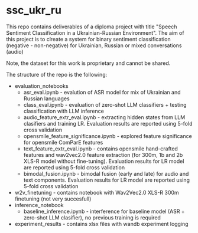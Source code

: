 # ssc_ukr_ru

This repo contains deliverables of a diploma project with title "Speech Sentiment Classification in a
Ukrainian-Russian Environment".
The aim of this project is to clreate a system for binary sentiment classification (negative - non-negative) for Ukrainian, Russian or mixed conversations (audio)

Note, the dataset for this work is proprietary and cannot be shared.

The structure of the repo is the following:
- evaluation_notebooks
  - asr_eval.ipynb - evalution of ASR model for mix of Ukrainian and Russian languages
  - class_eval.ipynb - evaluation of zero-shot LLM classifiers + testing classification with LLM inference
  - audio_feature_extr_eval.ipynb - extracting hidden states from LLM clasifiers and training LR. Evaluation results are reported using 5-fold cross validation
  - opensmile_feature_significance.ipynb - explored feature significance for opensmile ComParE features
  - text_feature_extr_eval.ipynb - contains opensmile hand-crafted features and wav2vec2.0 feature extraction (for 300m, 1b and 2b XLS-R model without fine-tuning). Evaluation results for LR model are reported using 5-fold cross validation
  - bimodal_fusion.ipynb - bimodal fusion (early and late) for audio and text components. Evaluation results for LR model are reported using 5-fold cross validation
- w2v_finetuning - contains notebook with Wav2Vec2.0 XLS-R 300m finetuning (not very succesfull) 
- inference_notebook
  - baseline_inference.ipynb - interference for baseline model (ASR + zero-shot LLM clasifier), no previous training is required
- experiment_results - contains xlsx files with wandb experiment logging
